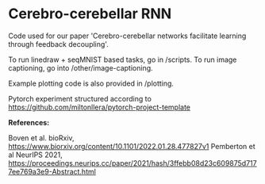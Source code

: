 # Cerebro-cerebellar RNN

Code used for our paper 'Cerebro-cerebellar networks facilitate learning through feedback decoupling'.

To run linedraw + seqMNIST based tasks, go in /scripts.
To run image captioning, go into /other/image-captioning.

Example plotting code is also provided in /plotting. 

Pytorch experiment structured according to https://github.com/miltonllera/pytorch-project-template


<b>References:</b>

Boven et al. bioRxiv, https://www.biorxiv.org/content/10.1101/2022.01.28.477827v1
Pemberton et al NeurIPS 2021, https://proceedings.neurips.cc/paper/2021/hash/3ffebb08d23c609875d7177ee769a3e9-Abstract.html
